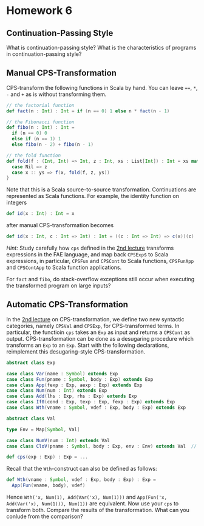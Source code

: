 # Homework 6

## Continuation-Passing Style

What is continuation-passing style?  What is the characteristics of programs in
continuation-passing style?

## Manual CPS-Transformation

CPS-transform the following functions in Scala by hand.  You can leave `==`,
`*`, `-` and `+` as is without transforming them.

```scala
// the factorial function
def fact(n : Int) : Int = if (n == 0) 1 else n * fact(n - 1)

// the Fibonacci function
def fibo(n : Int) : Int =
  if (n == 0) 0
  else if (n == 1) 1
  else fibo(n - 2) + fibo(n - 1)

// the fold function
def fold(f : (Int, Int) => Int, z : Int, xs : List[Int]) : Int = xs match {
  case Nil => z
  case x :: ys => f(x, fold(f, z, ys))
}
```

Note that this is a Scala source-to-source transformation.  Continuations are
represented as Scala functions.  For example, the identity function on integers

```scala
def id(x : Int) : Int = x
```

after manual CPS-transformation becomes

```scala
def id(x : Int, c : Int => Int) : Int = ((c : Int => Int) => c(x))(c)
```

_Hint:_ Study carefully how `cps` defined in the [2nd
lecture](../../lecturenotes/14-cpstransformation2.scala) transforms expressions
in the FAE language, and map back `CPSExp`s to Scala expressions, in
particular, `CPSFun` and `CPSCont` to Scala functions, `CPSFunApp` and
`CPSContApp` to Scala function applications.

For `fact` and `fibo`, do stack-overflow exceptions still occur when executing
the transformed program on large inputs?

## Automatic CPS-Transformation

In the [2nd lecture](../../lecturenotes/14-cpstransformation2.scala) on
CPS-transformation, we define two new syntactic categories, namely `CPSVal` and
`CPSExp`, for CPS-transformed terms.  In particular, the functioin `cps` takes
an `Exp` as input and returns a `CPSCont` as output.  CPS-transformation can be
done as a desugaring procedure which transforms an `Exp` to an `Exp`.  Start
with the following declarations, reimplement this desugaring-style
CPS-transformation.

```scala
abstract class Exp

case class Var(name : Symbol) extends Exp
case class Fun(pname : Symbol, body : Exp) extends Exp
case class App(fexp : Exp, aexp : Exp) extends Exp
case class Num(num : Int) extends Exp
case class Add(lhs : Exp, rhs : Exp) extends Exp
case class If0(cond : Exp, texp : Exp, fexp : Exp) extends Exp
case class Wth(vname : Symbol, vdef : Exp, body : Exp) extends Exp

abstract class Val

type Env = Map[Symbol, Val]

case class NumV(num : Int) extends Val
case class CloV(pname : Symbol, body : Exp, env : Env) extends Val  // closure

def cps(exp : Exp) : Exp = ...
```

Recall that the `Wth`-construct can also be defined as follows:

```scala
def Wth(vname : Symbol, vdef : Exp, body : Exp) : Exp =
  App(Fun(vname, body), vdef)
```

Hence `Wth('x, Num(1), Add(Var('x), Num(1)))` and `App(Fun('x, Add(Var('x),
Num(1))), Num(1))` are equivalent.  Now use your `cps` to transform both.
Compare the results of the transformation.  What can you conlude from the
comparison?

